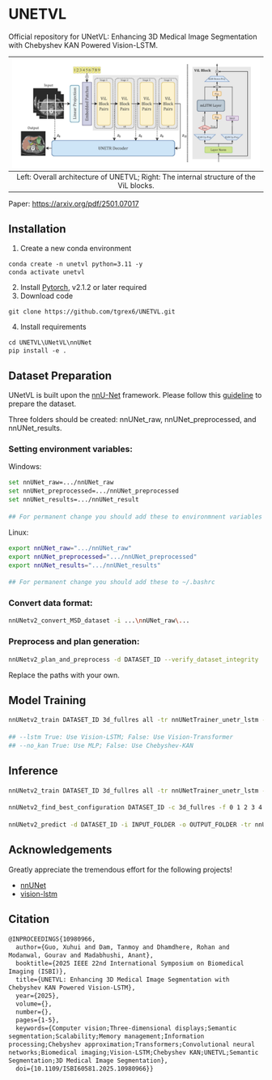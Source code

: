 # UNETVL
Official repository for UNetVL: Enhancing 3D Medical Image Segmentation with Chebyshev KAN Powered Vision-LSTM.

| ![vision-lstm](https://github.com/tgrex6/UNETVL/blob/main/figures/vision-lstm.jpg) |
|:--:|
| Left: Overall architecture of UNETVL; Right: The internal structure of the ViL blocks. |

Paper: https://arxiv.org/pdf/2501.07017

## Installation
1. Create a new conda environment

```shell
conda create -n unetvl python=3.11 -y
conda activate unetvl
```
2. Install [Pytorch](https://pytorch.org/get-started/locally/), v2.1.2 or later required
3. Download code
```shell
git clone https://github.com/tgrex6/UNETVL.git
```
4. Install requirements
```shell
cd UNETVL\UNetVL\nnUNet
pip install -e .
```

## Dataset Preparation
UNetVL is built upon the [nnU-Net](https://github.com/MIC-DKFZ/nnUNet) framework. Please follow this [guideline](https://github.com/MIC-DKFZ/nnUNet/blob/master/documentation/dataset_format.md) to prepare the dataset.

Three folders should be created: nnUNet_raw, nnUNet_preprocessed, and nnUNet_results.

### Setting environment variables:
Windows:
```bash
set nnUNet_raw=.../nnUNet_raw
set nnUNet_preprocessed=.../nnUNet_preprocessed
set nnUNet_results=.../nnUNet_result

## For permanent change you should add these to environmnent variables
```

 

Linux:
```bash
export nnUNet_raw=".../nnUNet_raw"
export nnUNet_preprocessed=".../nnUNet_preprocessed"
export nnUNet_results=".../nnUNet_results"

## For permanent change you should add these to ~/.bashrc 
```


### Convert data format:
```bash
nnUNetv2_convert_MSD_dataset -i ...\nnUNet_raw\...
```

### Preprocess and plan generation:
```bash
nnUNetv2_plan_and_preprocess -d DATASET_ID --verify_dataset_integrity
```
Replace the paths with your own.

## Model Training 
```bash
nnUNetv2_train DATASET_ID 3d_fullres all -tr nnUNetTrainer_unetr_lstm --lstm True --no_kan False

## --lstm True: Use Vision-LSTM; False: Use Vision-Transformer
## --no_kan True: Use MLP; False: Use Chebyshev-KAN
```

## Inference
```bash
nnUNetv2_train DATASET_ID 3d_fullres all -tr nnUNetTrainer_unetr_lstm --lstm True --no_kan False --val --npz

nnUNetv2_find_best_configuration DATASET_ID -c 3d_fullres -f 0 1 2 3 4 -tr nnUNetTrainer_unetr_lstm --lstm True --no_kan False

nnUNetv2_predict -d DATASET_ID -i INPUT_FOLDER -o OUTPUT_FOLDER -tr nnUNetTrainer_unetr_lstm -c 3d_fullres -p nnUNetPlans --lstm True --no_kan False
```
## Acknowledgements
Greatly appreciate the tremendous effort for the following projects!

- [nnUNet](https://github.com/MIC-DKFZ/nnUNet)
- [vision-lstm](https://github.com/NX-AI/vision-lstm)


## Citation
```
@INPROCEEDINGS{10980966,
  author={Guo, Xuhui and Dam, Tanmoy and Dhamdhere, Rohan and Modanwal, Gourav and Madabhushi, Anant},
  booktitle={2025 IEEE 22nd International Symposium on Biomedical Imaging (ISBI)}, 
  title={UNETVL: Enhancing 3D Medical Image Segmentation with Chebyshev KAN Powered Vision-LSTM}, 
  year={2025},
  volume={},
  number={},
  pages={1-5},
  keywords={Computer vision;Three-dimensional displays;Semantic segmentation;Scalability;Memory management;Information processing;Chebyshev approximation;Transformers;Convolutional neural networks;Biomedical imaging;Vision-LSTM;Chebyshev KAN;UNETVL;Semantic Segmentation;3D Medical Image Segmentation},
  doi={10.1109/ISBI60581.2025.10980966}}
```



